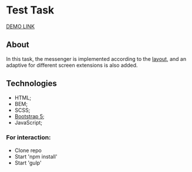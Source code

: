 # Test Task

[DEMO LINK](https://wfurs0w.github.io/Test-Task-Frontend/)

## About 

In this task, the messenger is implemented according to the [layout](https://www.figma.com/file/8t3fk6YeqprV46h0ofTE4f/%D0%A2%D0%B5%D1%81%D1%82%D0%BE%D0%B2%D0%B5-%D0%B7%D0%B0%D0%B2%D0%B4%D0%B0%D0%BD%D0%BD%D1%8F-%D0%BD%D0%B0-%D0%B2%D0%B0%D0%BA%D0%B0%D0%BD%D1%81%D1%96%D1%8E-%E2%80%9CHTML-coder%E2%80%9D---Admiral-Studios?node-id=4%3A220&t=bozy323JjREEa2wE-0), and an adaptive for different screen extensions is also added.

## Technologies 

- HTML;
- BEM;
- SCSS;
- [Bootstrap 5](https://getbootstrap.com/);
- JavaScript;

### For interaction:

- Clone repo
- Start 'npm install'
- Start 'gulp'